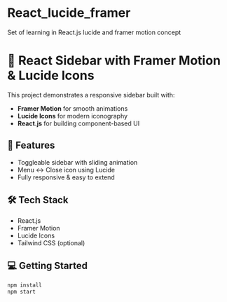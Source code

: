 # React_lucide_framer
Set of learning in React.js lucide and framer motion concept
# 🚀 React Sidebar with Framer Motion & Lucide Icons

This project demonstrates a responsive sidebar built with:

- **Framer Motion** for smooth animations
- **Lucide Icons** for modern iconography
- **React.js** for building component-based UI

## 🔧 Features

- Toggleable sidebar with sliding animation
- Menu ↔ Close icon using Lucide
- Fully responsive & easy to extend


## 🛠️ Tech Stack

- React.js
- Framer Motion
- Lucide Icons
- Tailwind CSS (optional)

## 💻 Getting Started

```bash
npm install
npm start

